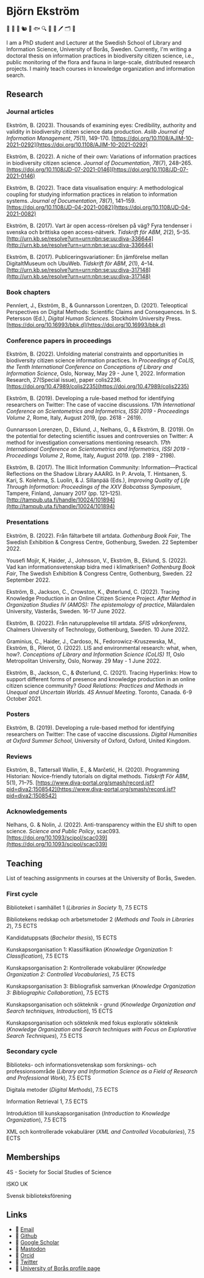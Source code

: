 # Björn Ekström

🌱 🌸 🍄 🐿 🦅 🐟 🔍 📖 📔 🖊️ 🗂 💾

I am a PhD student and Lecturer at the Swedish School of Library and Information Science, University of Borås, Sweden. Currently, I'm writing a doctoral thesis on information practices in biodiversity citizen science, i.e., public monitoring of the flora and fauna in large-scale, distributed research projects. I mainly teach courses in  knowledge organization and information search.

## Research

### Journal articles

Ekström, B. (2023). Thousands of examining eyes: Credibility, authority and validity in biodiversity citizen science data production. *Aslib Journal of Information Management*, *75*(1), 149-170. [https://doi.org/10.1108/AJIM-10-2021-0292](https://doi.org/10.1108/AJIM-10-2021-0292)

Ekström, B. (2022). A niche of their own: Variations of information practices in biodiversity citizen science. *Journal of Documentation*, *78*(7), 248–265. [https://doi.org/10.1108/JD-07-2021-0146](https://doi.org/10.1108/JD-07-2021-0146)

Ekström, B. (2022). Trace data visualisation enquiry: A methodological coupling for studying information practices in relation to information systems. *Journal of Documentation*, *78*(7), 141–159. [https://doi.org/10.1108/JD-04-2021-0082](https://doi.org/10.1108/JD-04-2021-0082)

Ekström, B. (2017). Vart är open access-rörelsen på väg? Fyra tendenser i svenska och brittiska open access-nätverk. *Tidskrift för ABM*, *2*(2), 5–35. [http://urn.kb.se/resolve?urn=urn:nbn:se:uu:diva-336644](http://urn.kb.se/resolve?urn=urn:nbn:se:uu:diva-336644)

Ekström, B. (2017). Publiceringsvariationer: En jämförelse mellan DigitaltMuseum och UbuWeb. *Tidskrift för ABM*, *2*(1), 4–14. [http://urn.kb.se/resolve?urn=urn:nbn:se:uu:diva-317148](http://urn.kb.se/resolve?urn=urn:nbn:se:uu:diva-317148)

### Book chapters

Pennlert, J., Ekström, B., & Gunnarsson Lorentzen, D. (2021). Teleoptical Perspectives on Digital Methods: Scientific Claims and Consequences. In S. Petersson (Ed.), *Digital Human Sciences*. Stockholm University Press. [https://doi.org/10.16993/bbk.d](https://doi.org/10.16993/bbk.d)

### Conference papers in proceedings

Ekström, B. (2022). Unfolding material constraints and opportunities in biodiversity citizen science information practices. In *Proceedings of CoLIS, the Tenth International Conference on Conceptions of Library and Information Science*, Oslo, Norway, May 29 - June 1, 2022. Information Research, 27(Special issue), paper colis2236. [https://doi.org/10.47989/colis2235](https://doi.org/10.47989/colis2235)

Ekström, B. (2019). Developing a rule-based method for identifying researchers on Twitter: The case of vaccine discussions. *17th International Conference on Scientometrics and Informetrics, ISSI 2019 - Proceedings Volume 2*, Rome, Italy, August 2019, (pp. 2618 - 2619).

Gunnarsson Lorenzen, D., Eklund, J., Nelhans, G., & Ekström, B. (2019). On the potential for detecting scientific issues and controversies on Twitter: A method for investigation conversations mentioning research. *17th International Conference on Scientometrics and Informetrics, ISSI 2019 - Proceedings Volume 2*, Rome, Italy, August 2019. (pp. 2189 - 2198).

Ekström, B. (2017). The Illicit Information Community: Information—Practical Reflections on the Shadow Library AAARG. In P. Arvola, T. Hintsanen, S. Kari, S. Kolehma, S. Luolin, & J. Sillanpää (Eds.), *Improving Quality of Life Through Information: Proceedings of the XXV Bobcatsss Symposium*, Tampere, Finland, January 2017 (pp. 121–125). [http://tampub.uta.fi/handle/10024/101894](http://tampub.uta.fi/handle/10024/101894)

### Presentations

Ekström, B. (2022). Från fältarbete till artdata. *Gothenburg Book Fair*, The Swedish Exhibition & Congress Centre, Gothenburg, Sweden. 22 September 2022.

Yousefi Mojir, K, Haider, J., Johnsson, V., Ekström, B., Eklund, S. (2022). Vad kan informationsvetenskap bidra med i klimatkrisen? *Gothenburg Book Fair*, The Swedish Exhibition & Congress Centre, Gothenburg, Sweden. 22 September 2022.

Ekström, B., Jackson, C., Crowston, K., Østerlund, C. (2022). Tracing Knowledge Production in an Online Citizen Science Project. *After Method in Organization Studies IV (AMOS): The epistemology of practice*, Mälardalen University, Västerås, Sweden. 16-17 June 2022.

Ekström, B. (2022). Från naturupplevelse till artdata. *SFIS vårkonferens*, Chalmers University of Technology, Gothenburg, Sweden. 10 June 2022.

Graminius, C., Haider, J., Cardoso, N., Fedorowicz-Kruszewska, M., Ekström, B., Pilerot, O. (2022). LIS and environmental research: what, when, how?. *Conceptions of Library and Information Science (CoLIS) 11*, Oslo Metropolitan University, Oslo, Norway. 29 May - 1 June 2022.

Ekström, B., Jackson, C., & Østerlund, C. (2021). Tracing Hyperlinks: How to support different forms of presence and knowledge production in an online citizen science community? *Good Relations: Practices and Methods in Unequal and Uncertain Worlds. 4S Annual Meeting*. Toronto, Canada. 6-9 October 2021.

### Posters 

Ekström, B. (2019). Developing a rule-based method for identifying researchers on Twitter: The case of vaccine discussions. *Digital Humanities at Oxford Summer School*, University of Oxford, Oxford, United Kingdom.

### Reviews

Ekström, B., Tattersall Wallin, E., & Marčetić, H. (2020). Programming Historian: Novice-friendly tutorials on digital methods. *Tidskrift För ABM*, 5(1), 71–75. [https://www.diva-portal.org/smash/record.jsf?pid=diva2:1508542](https://www.diva-portal.org/smash/record.jsf?pid=diva2:1508542)

### Acknowledgements

Nelhans, G. & Nolin, J. (2022). Anti-transparency within the EU shift to open science. *Science and Public Policy*, scac093. [https://doi.org/10.1093/scipol/scac039](https://doi.org/10.1093/scipol/scac039)

## Teaching

List of teaching assignments in courses at the University of Borås, Sweden.

### First cycle

Biblioteket i samhället 1 (*Libraries in Society 1*), 7.5 ECTS

Bibliotekens redskap och arbetsmetoder 2 (*Methods and Tools in Libraries 2*), 7.5 ECTS

Kandidatuppsats (*Bachelor thesis*), 15 ECTS

Kunskapsorganisation 1: Klassifikation (*Knowledge Organization 1: Classification*), 7.5 ECTS

Kunskapsorganisation 2: Kontrollerade vokabulärer (*Knowledge Organization 2: Controlled Vocabularies*), 7.5 ECTS

Kunskapsorganisation 3: Bibliografisk samverkan (*Knowledge Organization 3: Bibliographic Collaboration*), 7.5 ECTS

Kunskapsorganisation och sökteknik - grund (*Knowledge Organization and Search techniques, Introduction*), 15 ECTS

Kunskapsorganisation och sökteknik med fokus explorativ sökteknik (*Knowledge Organization and Search techniques with Focus on Explorative Search Techniques*), 7.5 ECTS

### Secondary cycle

Biblioteks- och informationsvetenskap som forsknings- och professionsområde (*Library and Information Science as a Field of Research and Professional Work*), 7.5 ECTS

Digitala metoder (*Digital Methods*), 7.5 ECTS

Information Retrieval 1, 7.5 ECTS

Introduktion till kunskapsorganisation (*Introduction to Knowledge Organization*), 7.5 ECTS

XML och kontrollerade vokabulärer (*XML and Controlled Vocabularies*), 7.5 ECTS

## Memberships

4S - Society for Social Studies of Science

ISKO UK

Svensk biblioteksförening

## Links

* 🔗 [Email](mailto:bjorn.ekstrom[a]hb.se)
* 🔗 [Github](https://github.com/bjornekstrom)
* 🔗 [Google Scholar](https://scholar.google.com/citations?user=o-Nw1P0AAAAJ)
* 🔗 [Mastodon](https://mastodon.social/@bjornekstrom)
* 🔗 [Orcid](http://orcid.org/0000-0003-4187-7004)
* 🔗 [Twitter](https://twitter.com/bjornekstrom)
* 🔗 [University of Borås profile page](https://www.hb.se/en/research/research-portal/researchers/BJEK/)
